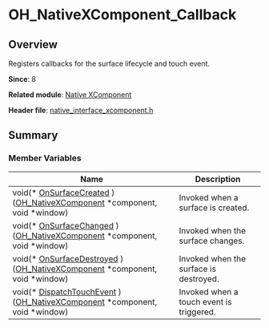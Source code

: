 # OH_NativeXComponent_Callback


## Overview

Registers callbacks for the surface lifecycle and touch event.

**Since**: 8

**Related module**: [Native XComponent](_o_h___native_x_component.md)

**Header file**: [native_interface_xcomponent.h](native__interface__xcomponent_8h.md)

## Summary


### Member Variables

| Name| Description| 
| -------- | -------- |
| void(\* [OnSurfaceCreated](_o_h___native_x_component.md#onsurfacecreated) )([OH_NativeXComponent](_o_h___native_x_component.md#oh_nativexcomponent) \*component, void \*window) |  Invoked when a surface is created.| 
| void(\* [OnSurfaceChanged](_o_h___native_x_component.md#onsurfacechanged) )([OH_NativeXComponent](_o_h___native_x_component.md#oh_nativexcomponent) \*component, void \*window) |  Invoked when the surface changes.| 
| void(\* [OnSurfaceDestroyed](_o_h___native_x_component.md#onsurfacedestroyed) )([OH_NativeXComponent](_o_h___native_x_component.md#oh_nativexcomponent) \*component, void \*window) |  Invoked when the surface is destroyed.| 
| void(\* [DispatchTouchEvent](_o_h___native_x_component.md#dispatchtouchevent) )([OH_NativeXComponent](_o_h___native_x_component.md#oh_nativexcomponent) \*component, void \*window) |  Invoked when a touch event is triggered.| 
